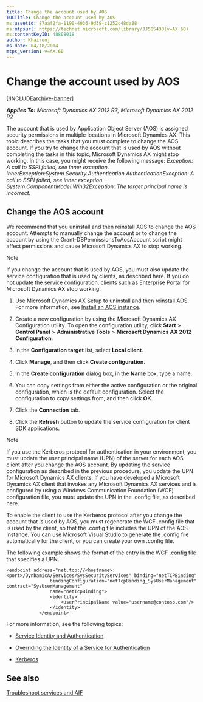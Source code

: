 ```yaml
---
title: Change the account used by AOS
TOCTitle: Change the account used by AOS
ms:assetid: 87aaf2fa-1190-4036-9d39-c1252c48da88
ms:mtpsurl: https://technet.microsoft.com/library/JJ585430(v=AX.60)
ms:contentKeyID: 48808018
author: Khairunj
ms.date: 04/18/2014
mtps_version: v=AX.60
---
```


# Change the account used by AOS 


[!INCLUDE[archive-banner](includes/archive-banner.md)]


_**Applies To:** Microsoft Dynamics AX 2012 R3, Microsoft Dynamics AX 2012 R2_

The account that is used by Application Object Server (AOS) is assigned security permissions in multiple locations in Microsoft Dynamics AX. This topic describes the tasks that you must complete to change the AOS account. If you try to change the account that is used by AOS without completing the tasks in this topic, Microsoft Dynamics AX might stop working. In this case, you might receive the following message: *Exception: A call to SSPI failed, see inner exception. InnerException:System.Security.Authentication.AuthenticationException: A call to SSPI failed, see inner exception. System.ComponentModel.Win32Exception: The target principal name is incorrect.*

## Change the AOS account

We recommend that you uninstall and then reinstall AOS to change the AOS account. Attempts to manually change the account or to change the account by using the Grant-DBPermissionsToAosAccount script might affect permissions and cause Microsoft Dynamics AX to stop working.


> [!NOTE]
> <P>If you change the account that is used by AOS, you must also update the service configuration that is used by clients, as described here. If you do not update the service configuration, clients such as Enterprise Portal for Microsoft Dynamics AX stop working.</P>



1.  Use Microsoft Dynamics AX Setup to uninstall and then reinstall AOS. For more information, see [Install an AOS instance](install-an-aos-instance.md).

2.  Create a new configuration by using the Microsoft Dynamics AX Configuration utility. To open the configuration utility, click **Start** \> **Control Panel** \> **Administrative Tools** \> **Microsoft Dynamics AX 2012 Configuration**.

3.  In the **Configuration target** list, select **Local client**.

4.  Click **Manage**, and then click **Create configuration**.

5.  In the **Create configuration** dialog box, in the **Name** box, type a name.

6.  You can copy settings from either the active configuration or the original configuration, which is the default configuration. Select the configuration to copy settings from, and then click **OK**.

7.  Click the **Connection** tab.

8.  Click the **Refresh** button to update the service configuration for client SDK applications.


> [!NOTE]
> <P>If you use the Kerberos protocol for authentication in your environment, you must update the user principal name (UPN) of the server for each AOS client after you change the AOS account. By updating the service configuration as described in the previous procedure, you update the UPN for Microsoft Dynamics AX clients. If you have developed a Microsoft Dynamics AX client that invokes any Microsoft Dynamics AX services and is configured by using a Windows Communication Foundation (WCF) configuration file, you must update the UPN in the .config file, as described here.</P>



To enable the client to use the Kerberos protocol after you change the account that is used by AOS, you must regenerate the WCF .config file that is used by the client, so that the .config file includes the UPN of the AOS instance. You can use Microsoft Visual Studio to generate the .config file automatically for the client, or you can create your own .config file.

The following example shows the format of the entry in the WCF .config file that specifies a UPN.

    <endpoint address="net.tcp://<hostname>:<port>/DynbamicA/Services/SysSecurityServices" binding="netTCPBinding"
                    bindingConfiguration="netTcpBinding_SysUserManagement" contract="SysUserManagement"
                    name="netTcpBinding">
                    <identity>
                        <userPrincipalName value="username@contoso.com"/>
                    </identity>
                </endpoint>

For more information, see the following topics:

  - [Service Identity and Authentication](https://msdn.microsoft.com/library/ms733130.aspx)

  - [Overriding the Identity of a Service for Authentication](https://msdn.microsoft.com/library/ms733130.aspx)

  - [Kerberos](https://technet.microsoft.com/library/cc753173\(ws.10\).aspx)

## See also

[Troubleshoot services and AIF](troubleshoot-services-and-aif.md)

  


